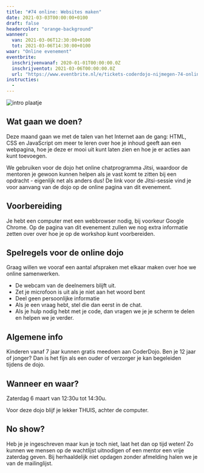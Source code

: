 ```yaml
---
title: "#74 online: Websites maken"
date: 2021-03-03T00:00:00+0100
draft: false
headercolor: "orange-background"
wanneer: 
  van: 2021-03-06T12:30:00+0100
  tot: 2021-03-06T14:30:00+0100
waar: "Online evenement"
eventbrite:
  inschrijvenvanaf: 2020-01-01T00:00:00.0Z
  inschrijventot: 2021-03-06T00:00:00.0Z
  url: "https://www.eventbrite.nl/e/tickets-coderdojo-nijmegen-74-online-websites-maken-143071973123"
instructies:
  - 
---
```


![intro plaatje](https://img.evbuc.com/https%3A%2F%2Fcdn.evbuc.com%2Fimages%2F127205437%2F187233351803%2F1%2Foriginal.20201022-192111?w=480&auto=format%2Ccompress&q=75&sharp=10&rect=0%2C0%2C1080%2C540&s=3e4a1a754a011ffa3f49f311e39a228f)




## Wat gaan we doen?


Deze maand gaan we met de talen van het Internet aan de gang: HTML, CSS en JavaScript om meer te leren over hoe je inhoud geeft aan een webpagina, hoe je deze er mooi uit kunt laten zien en hoe je er acties aan kunt toevoegen. 

<!--more-->



We gebruiken voor de dojo het online chatprogramma Jitsi, waardoor de mentoren je gewoon kunnen helpen als je vast komt te zitten bij een opdracht - eigenlijk net als anders dus! De link voor de Jitsi-sessie vind je voor aanvang van de dojo op de online pagina van dit evenement.

## Voorbereiding


Je hebt een computer met een webbrowser nodig, bij voorkeur Google Chrome. Op de pagina van dit evenement zullen we nog extra informatie zetten over over hoe je op de workshop kunt voorbereiden.

## Spelregels voor de online dojo


Graag willen we vooraf een aantal afspraken met elkaar maken over hoe we online samenwerken.

 - De webcam van de deelnemers blijft uit.
 - Zet je microfoon is uit als je niet aan het woord bent
 - Deel geen persoonlijke informatie
 - Als je een vraag hebt, stel die dan eerst in de chat.
 - Als je hulp nodig hebt met je code, dan vragen we je je scherm te delen en helpen we je verder.

## Algemene info


Kinderen vanaf 7 jaar kunnen gratis meedoen aan CoderDojo. Ben je 12 jaar of jonger? Dan is het fijn als een ouder of verzorger je kan begeleiden tijdens de dojo.

## Wanneer en waar?


Zaterdag 6 maart van 12:30u tot 14:30u.


Voor deze dojo blijf je lekker THUIS, achter de computer.

## No show?


Heb je je ingeschreven maar kun je toch niet, laat het dan op tijd weten! Zo kunnen we mensen op de wachtlijst uitnodigen of een mentor een vrije zaterdag geven. Bij herhaaldelijk niet opdagen zonder afmelding halen we je van de mailinglijst.

